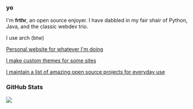 ### yo

I'm **frthr**, an open source enjoyer. I have dabbled in my fair shair of Python, Java, and the classic webdev trio.

I use arch (btw) 

[Personal website for whatever I'm doing](https://ftn.is-a.dev)

[I make custom themes for some sites](https://github.com/Furthir/custom-css)

[I maintain a list of amazing open source projects for everyday use](https://git.new/repolist)


### GitHub Stats

![](https://github-readme-stats.vercel.app/api?username=furthir&show_icons=true&title_color=af0cba&icon_color=af0cba&bg_color=00000000&border_color=af0cba)

